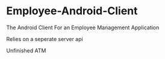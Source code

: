 Employee-Android-Client
=======================

The Android Client For an Employee Management Application

Relies on a seperate server api 

Unfinished ATM
